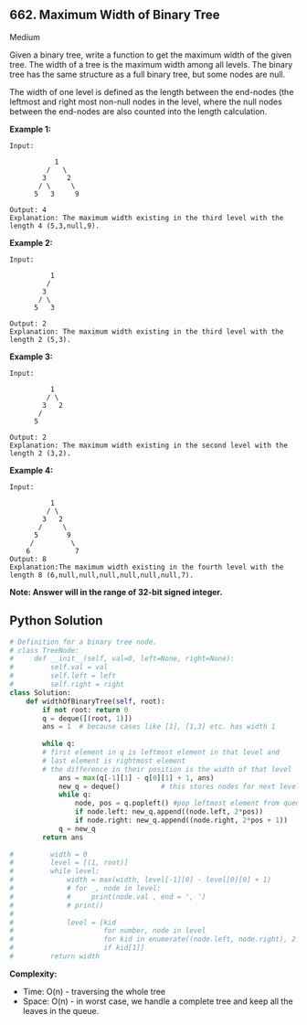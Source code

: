 ## 662. Maximum Width of Binary Tree
Medium

Given a binary tree, write a function to get the maximum width of the given tree. The width of a tree is the maximum width among all levels. The binary tree has the same structure as a full binary tree, but some nodes are null.

The width of one level is defined as the length between the end-nodes (the leftmost and right most non-null nodes in the level, where the null nodes between the end-nodes are also counted into the length calculation.

**Example 1:**
```
Input: 

           1
         /   \
        3     2
       / \     \  
      5   3     9 

Output: 4
Explanation: The maximum width existing in the third level with the length 4 (5,3,null,9).
```

**Example 2:**
```
Input: 

          1
         /  
        3    
       / \       
      5   3     

Output: 2
Explanation: The maximum width existing in the third level with the length 2 (5,3).
```

**Example 3:**
```
Input: 

          1
         / \
        3   2 
       /        
      5      

Output: 2
Explanation: The maximum width existing in the second level with the length 2 (3,2).
```

**Example 4:**
```
Input: 

          1
         / \
        3   2
       /     \  
      5       9 
     /         \
    6           7
Output: 8
Explanation:The maximum width existing in the fourth level with the length 8 (6,null,null,null,null,null,null,7).
```

**Note: Answer will in the range of 32-bit signed integer.**

## Python Solution
```python
# Definition for a binary tree node.
# class TreeNode:
#     def __init__(self, val=0, left=None, right=None):
#         self.val = val
#         self.left = left
#         self.right = right
class Solution:
    def widthOfBinaryTree(self, root):
        if not root: return 0
        q = deque([(root, 1)])
        ans = 1  # because cases like [1], [1,3] etc. has width 1
        
        while q:            
        # first element in q is leftmost element in that level and
        # last element is rightmost element
        # the difference in their position is the width of that level
            ans = max(q[-1][1] - q[0][1] + 1, ans)
            new_q = deque()          # this stores nodes for next level  
            while q:
                node, pos = q.popleft() #pop leftmost element from queue (leftmost node in curr level)              
                if node.left: new_q.append((node.left, 2*pos))
                if node.right: new_q.append((node.right, 2*pos + 1))            
            q = new_q
        return ans
    
#         width = 0
#         level = [(1, root)]
#         while level:
#             width = max(width, level[-1][0] - level[0][0] + 1)
#             # for _, node in level:
#             #     print(node.val , end = ', ')
#             # print()
# 
#             level = [kid
#                      for number, node in level
#                      for kid in enumerate((node.left, node.right), 2 * number)
#                      if kid[1]]
#         return width
```

**Complexity:**
* Time: O(n) - traversing the whole tree
* Space: O(n) - in worst case, we handle a complete tree and keep all the leaves in the queue.
